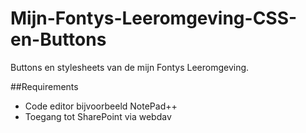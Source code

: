 # Mijn-Fontys-Leeromgeving-CSS-en-Buttons
Buttons en stylesheets van de mijn Fontys Leeromgeving.

##Requirements
- Code editor bijvoorbeeld NotePad++
- Toegang tot SharePoint via webdav

